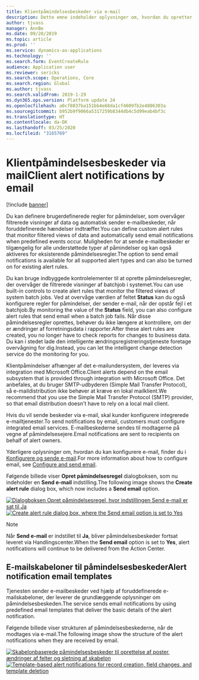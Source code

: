 ```yaml
---
title: Klientpåmindelsesbeskeder via e-mail
description: Dette emne indeholder oplysninger om, hvordan du opretter regler, der sender e-mailbeskeder om foruddefinerede hændelser, der indtræffer.
author: tjvass
manager: AnnBe
ms.date: 09/20/2019
ms.topic: article
ms.prod: ''
ms.service: dynamics-ax-applications
ms.technology: ''
ms.search.form: EventCreateRule
audience: Application user
ms.reviewer: sericks
ms.search.scope: Operations, Core
ms.search.region: Global
ms.author: tjvass
ms.search.validFrom: 2019-1-29
ms.dyn365.ops.version: Platform update 24
ms.openlocfilehash: a0cf8037ba151bb4e68da1cf4609fb2e4806303a
ms.sourcegitcommit: b952b9f9066a5317259b8344db4c5d99eab4bf3c
ms.translationtype: HT
ms.contentlocale: da-DK
ms.lasthandoff: 03/25/2020
ms.locfileid: "3165769"
---
```

# <a name="client-alert-notifications-by-email"></a><span data-ttu-id="1cf79-103">Klientpåmindelsesbeskeder via mail</span><span class="sxs-lookup"><span data-stu-id="1cf79-103">Client alert notifications by email</span></span>

[!include [banner](../includes/banner.md)]

<span data-ttu-id="1cf79-104">Du kan definere brugerdefinerede regler for påmindelser, som overvåger filtrerede visninger af data og automatisk sender e-mailbeskeder, når foruddefinerede hændelser indtræffer.</span><span class="sxs-lookup"><span data-stu-id="1cf79-104">You can define custom alert rules that monitor filtered views of data and automatically send email notifications when predefined events occur.</span></span> <span data-ttu-id="1cf79-105">Muligheden for at sende e-mailbeskeder er tilgængelig for alle understøttede typer af påmindelser og kan også aktiveres for eksisterende påmindelsesregler.</span><span class="sxs-lookup"><span data-stu-id="1cf79-105">The option to send email notifications is available for all supported alert types and can also be turned on for existing alert rules.</span></span>

<span data-ttu-id="1cf79-106">Du kan bruge indbyggede kontrolelementer til at oprette påmindelsesregler, der overvåger de filtrerede visninger af batchjob i systemet.</span><span class="sxs-lookup"><span data-stu-id="1cf79-106">You can use built-in controls to create alert rules that monitor the filtered views of system batch jobs.</span></span> <span data-ttu-id="1cf79-107">Ved at overvåge værdien af feltet **Status** kan du også konfigurere regler for påmindelser, der sender e-mail, når der opstår fejl i et batchjob.</span><span class="sxs-lookup"><span data-stu-id="1cf79-107">By monitoring the value of the **Status** field, you can also configure alert rules that send email when a batch job fails.</span></span> <span data-ttu-id="1cf79-108">Når disse påmindelsesregler oprettes, behøver du ikke længere at kontrollere, om der er ændringer af forretningsdata i rapporter.</span><span class="sxs-lookup"><span data-stu-id="1cf79-108">After these alert rules are created, you no longer have to check reports for changes to business data.</span></span> <span data-ttu-id="1cf79-109">Du kan i stedet lade den intelligente ændringsregistreringstjeneste foretage overvågning for dig.</span><span class="sxs-lookup"><span data-stu-id="1cf79-109">Instead, you can let the intelligent change detection service do the monitoring for you.</span></span>

<span data-ttu-id="1cf79-110">Klientpåmindelser afhænger af det e-mailundersystem, der leveres via integration med Microsoft Office.</span><span class="sxs-lookup"><span data-stu-id="1cf79-110">Client alerts depend on the email subsystem that is provided through integration with Microsoft Office.</span></span> <span data-ttu-id="1cf79-111">Det anbefales, at du bruger SMTP-udbyderen (Simple Mail Transfer Protocol), så e-maildistribution ikke behøver at kræve en lokal mailklient.</span><span class="sxs-lookup"><span data-stu-id="1cf79-111">We recommend that you use the Simple Mail Transfer Protocol (SMTP) provider, so that email distribution doesn't have to rely on a local mail client.</span></span>

<span data-ttu-id="1cf79-112">Hvis du vil sende beskeder via e-mail, skal kunder konfigurere integrerede e-mailtjenester.</span><span class="sxs-lookup"><span data-stu-id="1cf79-112">To send notifications by email, customers must configure integrated email services.</span></span> <span data-ttu-id="1cf79-113">E-mailbeskederne sendes til modtagerne på vegne af påmindelsesejere.</span><span class="sxs-lookup"><span data-stu-id="1cf79-113">Email notifications are sent to recipients on behalf of alert owners.</span></span>

<span data-ttu-id="1cf79-114">Yderligere oplysninger om, hvordan du kan konfigurere e-mail, finder du i [Konfigurere og sende e-mail](../organization-administration/configure-email.md).</span><span class="sxs-lookup"><span data-stu-id="1cf79-114">For more information about how to configure email, see [Configure and send email](../organization-administration/configure-email.md).</span></span>

<span data-ttu-id="1cf79-115">Følgende billede viser **Opret påmindelsesregel** dialogboksen, som nu indeholder en **Send e-mail** indstilling.</span><span class="sxs-lookup"><span data-stu-id="1cf79-115">The following image shows the **Create alert rule** dialog box, which now includes a **Send email** option.</span></span>

<span data-ttu-id="1cf79-116">[![Dialogboksen Opret påmindelsesregel, hvor indstillingen Send e-mail er sat til Ja](./media/Create-alert-rule-form.png)](./media/Create-alert-rule-form.png)</span><span class="sxs-lookup"><span data-stu-id="1cf79-116">[![Create alert rule dialog box, where the Send email option is set to Yes](./media/Create-alert-rule-form.png)](./media/Create-alert-rule-form.png)</span></span>

> [!NOTE]
> <span data-ttu-id="1cf79-117">Når **Send e-mail** er indstillet til **Ja**, bliver påmindelsesbeskeder fortsat leveret via Handlingscenter.</span><span class="sxs-lookup"><span data-stu-id="1cf79-117">When the **Send email** option is set to **Yes**, alert notifications will continue to be delivered from the Action Center.</span></span>

## <a name="alert-notification-email-templates"></a><span data-ttu-id="1cf79-118">E-mailskabeloner til påmindelsesbeskeder</span><span class="sxs-lookup"><span data-stu-id="1cf79-118">Alert notification email templates</span></span>

<span data-ttu-id="1cf79-119">Tjenesten sender e-mailbeskeder ved hjælp af foruddefinerede e-mailskabeloner, der leverer de grundlæggende oplysninger om påmindelsesbeskeden.</span><span class="sxs-lookup"><span data-stu-id="1cf79-119">The service sends email notifications by using predefined email templates that deliver the basic details of the alert notification.</span></span>

<span data-ttu-id="1cf79-120">Følgende billede viser strukturen af påmindelsesbeskederne, når de modtages via e-mail.</span><span class="sxs-lookup"><span data-stu-id="1cf79-120">The following image show the structure of the alert notifications when they are received by email.</span></span>

<span data-ttu-id="1cf79-121">[![Skabelonbaserede påmindelsesbeskeder til oprettelse af poster, ændringer af felter og sletning af skabelon](./media/Alert-email-templates.png)](./media/Alert-email-templates.png)</span><span class="sxs-lookup"><span data-stu-id="1cf79-121">[![Template-based alert notifications for record creation, field changes, and template deletion](./media/Alert-email-templates.png)](./media/Alert-email-templates.png)</span></span>
